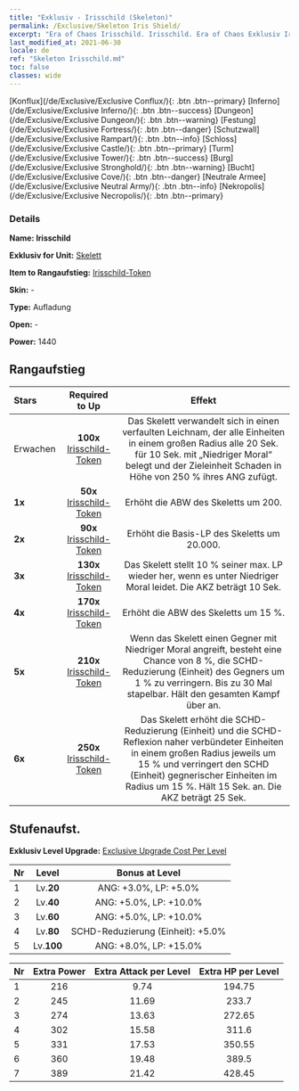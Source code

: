 ```yaml
---
title: "Exklusiv - Irisschild (Skeleton)"
permalink: /Exclusive/Skeleton Iris Shield/
excerpt: "Era of Chaos Irisschild. Irisschild. Era of Chaos Exklusiv Irisschild. Skelett Exklusiv."
last_modified_at: 2021-06-30
locale: de
ref: "Skeleton Irisschild.md"
toc: false
classes: wide
---
```

 [Konflux](/de/Exclusive/Exclusive Conflux/){: .btn .btn--primary} [Inferno](/de/Exclusive/Exclusive Inferno/){: .btn .btn--success} [Dungeon](/de/Exclusive/Exclusive Dungeon/){: .btn .btn--warning} [Festung](/de/Exclusive/Exclusive Fortress/){: .btn .btn--danger} [Schutzwall](/de/Exclusive/Exclusive Rampart/){: .btn .btn--info} [Schloss](/de/Exclusive/Exclusive Castle/){: .btn .btn--primary} [Turm](/de/Exclusive/Exclusive Tower/){: .btn .btn--success} [Burg](/de/Exclusive/Exclusive Stronghold/){: .btn .btn--warning} [Bucht](/de/Exclusive/Exclusive Cove/){: .btn .btn--danger} [Neutrale Armee](/de/Exclusive/Exclusive Neutral Army/){: .btn .btn--info} [Nekropolis](/de/Exclusive/Exclusive Necropolis/){: .btn .btn--primary} 

### Details
 **Name: Irisschild** 

 **Exklusiv for Unit:** [Skelett](/de/units/Skeleton/) 

 **Item to Rangaufstieg:** [Irisschild-Token](/ItemsDE/con_913/)

 **Skin:** -

 **Type:** Aufladung

 **Open:** -

 **Power:** 1440

## Rangaufstieg

  |     Stars    |  Required to Up | Effekt |
  |:-------------|:---------------:|:---------------:|
  |  Erwachen  | **100x** [Irisschild-Token](/ItemsDE/con_913/) | <Verfaulter Leichnam> Das Skelett verwandelt sich in einen verfaulten Leichnam, der alle Einheiten in einem großen Radius alle 20 Sek. für 10 Sek. mit „Niedriger Moral“ belegt und der Zieleinheit Schaden in Höhe von 250 % ihres ANG zufügt. |
  | **1x** <i class="fas fa-star"/> | **50x** [Irisschild-Token](/ItemsDE/con_913/) | Erhöht die ABW des Skeletts um 200. |
  | **2x** <i class="fas fa-star"/> | **90x** [Irisschild-Token](/ItemsDE/con_913/) | Erhöht die Basis-LP des Skeletts um 20.000. |
  | **3x** <i class="fas fa-star"/> | **130x** [Irisschild-Token](/ItemsDE/con_913/) | <Verkalkung> Das Skelett stellt 10 % seiner max. LP wieder her, wenn es unter Niedriger Moral leidet. Die AKZ beträgt 10 Sek. |
  | **4x** <i class="fas fa-star"/> | **170x** [Irisschild-Token](/ItemsDE/con_913/) | Erhöht die ABW des Skeletts um 15 %. |
  | **5x** <i class="fas fa-star"/> | **210x** [Irisschild-Token](/ItemsDE/con_913/) | Wenn das Skelett einen Gegner mit Niedriger Moral angreift, besteht eine Chance von 8 %, die SCHD-Reduzierung (Einheit) des Gegners um 1 % zu verringern. Bis zu 30 Mal stapelbar. Hält den gesamten Kampf über an. |
  | **6x** <i class="fas fa-star"/> | **250x** [Irisschild-Token](/ItemsDE/con_913/) | <Untotes Wesen> Das Skelett erhöht die SCHD-Reduzierung (Einheit) und die SCHD-Reflexion naher verbündeter Einheiten in einem großen Radius jeweils um 15 % und verringert den SCHD (Einheit) gegnerischer Einheiten im Radius um 15 %. Hält 15 Sek. an. Die AKZ beträgt 25 Sek. |


## Stufenaufst.
 **Exklusiv Level Upgrade:** [Exclusive Upgrade Cost Per Level](/Exclusive/ExclusiveUpgradeCostPerLevel/)

  |  Nr  |   Level  | Bonus at Level |
  |:-----|:--------:|:--------------:|
  | 1 | Lv.**20** | ANG: +3.0%, LP: +5.0% |
  | 2 | Lv.**40** | ANG: +5.0%, LP: +10.0% |
  | 3 | Lv.**60** | ANG: +5.0%, LP: +10.0% |
  | 4 | Lv.**80** | SCHD-Reduzierung (Einheit): +5.0% |
  | 5 | Lv.**100** | ANG: +8.0%, LP: +15.0% |


  |  Nr  |  Extra Power | Extra Attack per Level | Extra HP per Level |
  |:-----|:--------:|:--------:|:--------:|
  | 1 | 216 | 9.74 | 194.75 |
  | 2 | 245 | 11.69 | 233.7 |
  | 3 | 274 | 13.63 | 272.65 |
  | 4 | 302 | 15.58 | 311.6 |
  | 5 | 331 | 17.53 | 350.55 |
  | 6 | 360 | 19.48 | 389.5 |
  | 7 | 389 | 21.42 | 428.45 |



